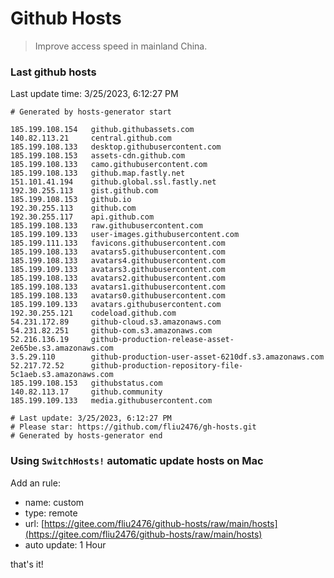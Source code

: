 # Github Hosts

> Improve access speed in mainland China.

### Last github hosts

Last update time: 3/25/2023, 6:12:27 PM

```base
# Generated by hosts-generator start 

185.199.108.154   github.githubassets.com
140.82.113.21     central.github.com
185.199.108.133   desktop.githubusercontent.com
185.199.108.153   assets-cdn.github.com
185.199.108.133   camo.githubusercontent.com
185.199.108.133   github.map.fastly.net
151.101.41.194    github.global.ssl.fastly.net
192.30.255.113    gist.github.com
185.199.108.153   github.io
192.30.255.113    github.com
192.30.255.117    api.github.com
185.199.108.133   raw.githubusercontent.com
185.199.109.133   user-images.githubusercontent.com
185.199.111.133   favicons.githubusercontent.com
185.199.108.133   avatars5.githubusercontent.com
185.199.108.133   avatars4.githubusercontent.com
185.199.109.133   avatars3.githubusercontent.com
185.199.108.133   avatars2.githubusercontent.com
185.199.108.133   avatars1.githubusercontent.com
185.199.108.133   avatars0.githubusercontent.com
185.199.109.133   avatars.githubusercontent.com
192.30.255.121    codeload.github.com
54.231.172.89     github-cloud.s3.amazonaws.com
54.231.82.251     github-com.s3.amazonaws.com
52.216.136.19     github-production-release-asset-2e65be.s3.amazonaws.com
3.5.29.110        github-production-user-asset-6210df.s3.amazonaws.com
52.217.72.52      github-production-repository-file-5c1aeb.s3.amazonaws.com
185.199.108.153   githubstatus.com
140.82.113.17     github.community
185.199.109.133   media.githubusercontent.com

# Last update: 3/25/2023, 6:12:27 PM
# Please star: https://github.com/fliu2476/gh-hosts.git
# Generated by hosts-generator end
```

### Using `SwitchHosts!` automatic update hosts on Mac
Add an rule:
- name: custom
- type: remote
- url: [https://gitee.com/fliu2476/github-hosts/raw/main/hosts](https://gitee.com/fliu2476/github-hosts/raw/main/hosts)
- auto update: 1 Hour

that's it!

